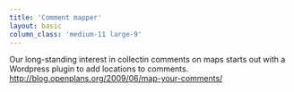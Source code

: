 ```yaml
---
title: 'Comment mapper'
layout: basic
column_class: 'medium-11 large-9'
---
```


Our long-standing interest in collectin comments on maps starts out with a Wordpress plugin to add locations to comments. http://blog.openplans.org/2009/06/map-your-comments/